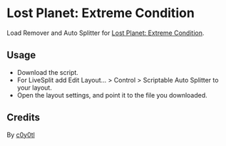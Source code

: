 # Lost Planet: Extreme Condition
Load Remover and Auto Splitter for [Lost Planet: Extreme Condition](https://www.speedrun.com/lpec).
## Usage
* Download the script.
* For LiveSplit add Edit Layout... > Control > Scriptable Auto Splitter to your layout.
* Open the layout settings, and point it to the file you downloaded.
## Credits
By [c0y0tl](https://www.twitch.tv/c0y0tl)
